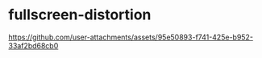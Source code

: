 # fullscreen-distortion

https://github.com/user-attachments/assets/95e50893-f741-425e-b952-33af2bd68cb0
